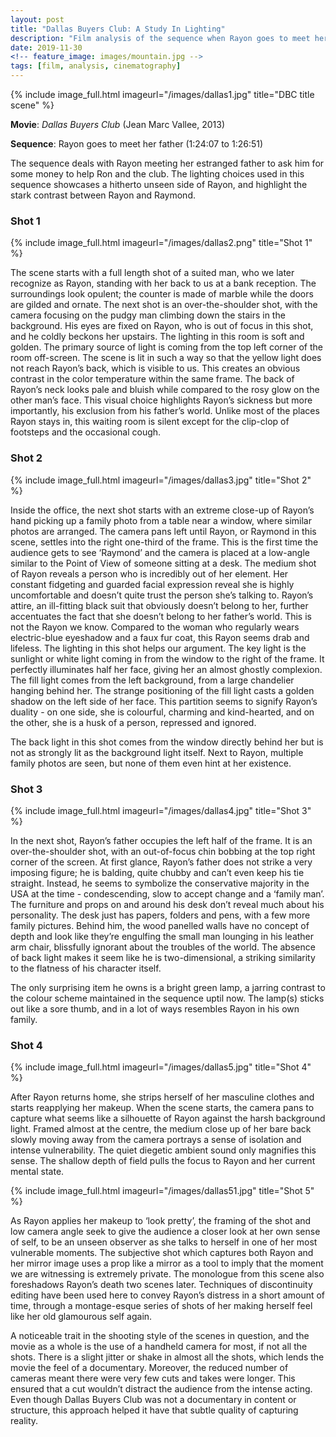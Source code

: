 ```yaml
---
layout: post
title: "Dallas Buyers Club: A Study In Lighting"
description: "Film analysis of the sequence when Rayon goes to meet her father."
date: 2019-11-30
<!-- feature_image: images/mountain.jpg -->
tags: [film, analysis, cinematography]
---
```

{% include image_full.html imageurl="/images/dallas1.jpg" title="DBC title scene" %}	

**Movie**: _Dallas Buyers Club_ (Jean Marc Vallee, 2013)

**Sequence**: Rayon goes to meet her father (1:24:07 to 1:26:51)

The sequence deals with Rayon meeting her estranged father to ask him for some money to help Ron and the club. The lighting choices used in this sequence showcases a hitherto unseen side of Rayon, and highlight the stark contrast between Rayon and Raymond.

<!--more-->
### Shot 1

{% include image_full.html imageurl="/images/dallas2.png" title="Shot 1" %}

The scene starts with a full length shot of a suited man, who we later recognize as Rayon, standing with her back to us at a bank reception. The surroundings look opulent; the counter is made of marble while the doors are gilded and ornate. The next shot is an over-the-shoulder shot, with the camera focusing on the pudgy man climbing down the stairs in the background. His eyes are fixed on Rayon, who is out of focus in this shot, and he coldly beckons her upstairs. The lighting in this room is soft and golden. The primary source of light is coming from the top left corner of the room off-screen. The scene is lit in such a way so that the yellow light does not reach Rayon’s back, which is visible to us. This creates an obvious contrast in the color temperature within the same frame. The back of Rayon’s neck looks pale and bluish while compared to the rosy glow on the other man’s face. This visual choice highlights Rayon’s sickness but more importantly, his exclusion from his father’s world. Unlike most of the places Rayon stays in, this waiting room is silent except for the clip-clop of footsteps and the occasional cough.

### Shot 2

{% include image_full.html imageurl="/images/dallas3.jpg" title="Shot 2" %}

Inside the office, the next shot starts with an extreme close-up of Rayon’s hand picking up a family photo from a table near a window, where similar photos are arranged. The camera pans left until Rayon, or Raymond in this scene, settles into the right one-third of the frame. This is the first time the audience gets to see ‘Raymond’ and the camera is placed at a low-angle similar to the Point of View of someone sitting at a desk. The medium shot of Rayon reveals a person who is incredibly out of her element. Her constant fidgeting and guarded facial expression reveal she is highly uncomfortable and doesn’t quite trust the person she’s talking to. Rayon’s attire, an ill-fitting black suit that obviously doesn’t belong to her, further accentuates the fact that she doesn’t belong to her father’s world. This is not the Rayon we know. Compared to the woman who regularly wears electric-blue eyeshadow and a faux fur coat, this Rayon seems drab and lifeless. The lighting in this shot helps our argument. The key light is the sunlight or white light coming in from the window to the right of the frame. It perfectly illuminates half her face, giving her an almost ghostly complexion. The fill light comes from the left background, from a large chandelier hanging behind her. The strange positioning of the fill light casts a golden shadow on the left side of her face. This partition seems to signify Rayon’s duality - on one side, she is colourful, charming and kind-hearted, and on the other, she is a husk of a person, repressed and ignored. 

The back light in this shot comes from the window directly behind her but is not as strongly lit as the background light itself. Next to Rayon, multiple family photos are seen, but none of them even hint at her existence. 

### Shot 3

{% include image_full.html imageurl="/images/dallas4.jpg" title="Shot 3" %}

In the next shot, Rayon’s father occupies the left half of the frame. It is an over-the-shoulder shot, with an out-of-focus chin bobbing at the top right corner of the screen. At first glance, Rayon’s father does not strike a very imposing figure; he is balding, quite chubby and can’t even keep his tie straight. Instead, he seems to symbolize the conservative majority in the USA at the time - condescending, slow to accept change and a ‘family man’. The furniture and props on and around his desk don’t reveal much about his personality. The desk just has papers, folders and pens, with a few more family pictures. Behind him, the wood panelled walls have no concept of depth and look like they’re engulfing the small man lounging in his leather arm chair, blissfully ignorant about the troubles of the world. The absence of back light makes it seem like he is two-dimensional, a striking similarity to the flatness of his character itself.

The only surprising item he owns is a bright green lamp, a jarring contrast to the colour scheme maintained in the sequence uptil now. The lamp(s) sticks out like a sore thumb, and in a lot of ways resembles Rayon in his own family.

### Shot 4

{% include image_full.html imageurl="/images/dallas5.jpg" title="Shot 4" %}

After Rayon returns home, she strips herself of her masculine clothes and starts reapplying her makeup. When the scene starts, the camera pans to capture what seems like a silhouette of Rayon against the harsh background light. Framed almost at the centre, the medium close up of her bare back slowly moving away from the camera portrays a sense of isolation and intense vulnerability. The quiet diegetic ambient sound only magnifies this sense. The shallow depth of field pulls the focus to Rayon and her current mental state. 

{% include image_full.html imageurl="/images/dallas51.jpg" title="Shot 5" %}

As Rayon applies her makeup to ‘look pretty’, the framing of the shot and low camera angle seek to give the audience a closer look at her own sense of self, to be an unseen observer as she talks to herself in one of her most vulnerable moments. The subjective shot which captures both Rayon and her mirror image uses a prop like a mirror as a tool to imply that the moment we are witnessing is extremely private. The monologue from this scene also foreshadows Rayon’s death two scenes later. Techniques of discontinuity editing have been used here to convey Rayon’s distress in a short amount of time, through a montage-esque series of shots of her making herself feel like her old glamourous self again.

A noticeable trait in the shooting style of the scenes in question, and the movie as a whole is the use of a handheld camera for most, if not all the shots. There is a slight jitter or shake in almost all the shots, which lends the movie the feel of a documentary. Moreover, the reduced number of cameras meant there were very few cuts and takes were longer. This ensured that a cut wouldn’t distract the audience from the intense acting. Even though ​Dallas Buyers Club was not a documentary in content or structure, this approach helped it have that subtle quality of capturing reality.